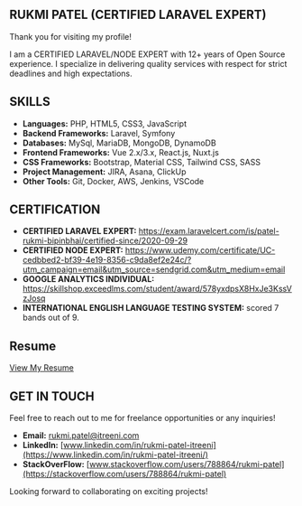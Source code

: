## RUKMI PATEL (CERTIFIED LARAVEL EXPERT)

Thank you for visiting my profile!

I am a CERTIFIED LARAVEL/NODE EXPERT with 12+ years of Open Source experience. I specialize in delivering quality services with respect for strict deadlines and high expectations.

## SKILLS

- **Languages:** PHP, HTML5, CSS3, JavaScript
- **Backend Frameworks:** Laravel, Symfony
- **Databases:** MySql, MariaDB, MongoDB, DynamoDB
- **Frontend Frameworks:** Vue 2.x/3.x, React.js, Nuxt.js
- **CSS Frameworks:** Bootstrap, Material CSS, Tailwind CSS, SASS
- **Project Management:** JIRA, Asana, ClickUp
- **Other Tools:** Git, Docker, AWS, Jenkins, VSCode

## CERTIFICATION

- **CERTIFIED LARAVEL EXPERT:** https://exam.laravelcert.com/is/patel-rukmi-bipinbhai/certified-since/2020-09-29
- **CERTIFIED NODE EXPERT:** https://www.udemy.com/certificate/UC-cedbbed2-bf39-4e19-8356-c9da8ef2e24c/?utm_campaign=email&utm_source=sendgrid.com&utm_medium=email
- **GOOGLE ANALYTICS INDIVIDUAL:** https://skillshop.exceedlms.com/student/award/578yxdpsX8HxJe3KssVzJosq
- **INTERNATIONAL ENGLISH LANGUAGE TESTING SYSTEM:** scored 7 bands out of 9.

## Resume

[View My Resume](https://drive.google.com/file/d/1teCMupQY-im4LvY7gXBBGapYe1VbqLP0/view?usp=sharing)

## GET IN TOUCH

Feel free to reach out to me for freelance opportunities or any inquiries!

- **Email:** [rukmi.patel@itreeni.com](mailto:rukmi.patel@itreeni.com)
- **LinkedIn:** [www.linkedin.com/in/rukmi-patel-itreeni](https://www.linkedin.com/in/rukmi-patel-itreeni/)
- **StackOverFlow:** [www.stackoverflow.com/users/788864/rukmi-patel](https://stackoverflow.com/users/788864/rukmi-patel)


Looking forward to collaborating on exciting projects!
